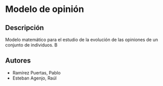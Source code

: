 # Modelo de opinión

## Descripción

Modelo matemático para el estudio de la evolución de las opiniones de un conjunto de individuos. B

## Autores

* Ramírez Puertas, Pablo
* Esteban Agenjo, Raúl
